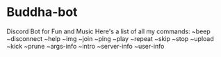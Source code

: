 # Buddha-bot
Discord Bot for Fun and Music
Here's a list of all my commands:
~beep
~disconnect
~help
~img
~join
~ping
~play
~repeat
~skip
~stop
~upload
~kick
~prune
~args-info
~intro
~server-info
~user-info
